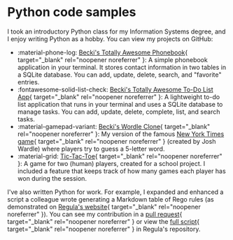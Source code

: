 # Python code samples

I took an introductory Python class for my Information Systems degree, and I enjoy writing Python as a hobby. You can view my projects on GitHub:

- :material-phone-log: [Becki's Totally Awesome Phonebook](https://github.com/beckilee/python-projects/tree/main/phonebook){ target="_blank" rel="noopener noreferrer" }: A simple phonebook application in your terminal. It stores contact information in two tables in a SQLite database. You can add, update, delete, search, and "favorite" entries.
- :fontawesome-solid-list-check: [Becki's Totally Awesome To-Do List App](https://github.com/beckilee/python-projects/tree/main/todo-app){ target="_blank" rel="noopener noreferrer" }: A lightweight to-do list application that runs in your terminal and uses a SQLite database to manage tasks. You can add, update, delete, complete, list, and search tasks.
- :material-gamepad-variant: [Becki's Wordle Clone](https://github.com/beckilee/python-projects/tree/main/wordle){ target="_blank" rel="noopener noreferrer" }: My version of the famous [New York Times game](https://www.nytimes.com/games/wordle/index.html){ target="_blank" rel="noopener noreferrer" } (created by Josh Wardle) where players try to guess a 5-letter word.
- :material-grid: [Tic-Tac-Toe](https://github.com/beckilee/python-projects/tree/main/tic-tac-toe){ target="_blank" rel="noopener noreferrer" }: A game for two (human) players, created for a school project. I included a feature that keeps track of how many games each player has won during the session.

I've also written Python for work. For example, I expanded and enhanced a script a colleague wrote generating a Markdown table of Rego rules (as demonstrated on [Regula's website](https://regula.dev/rules.html){ target="_blank" rel="noopener noreferrer" }). You can see my contribution in a [pull request](https://github.com/fugue/regula/pull/283){ target="_blank" rel="noopener noreferrer" } or view the [full script](https://github.com/fugue/regula/blob/master/docs/scripts/rules_tables.py){ target="_blank" rel="noopener noreferrer" } in Regula's repository.